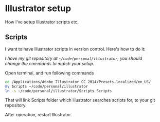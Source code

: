 # Illustrator setup

How I've setup Illustrator scripts etc.


## Scripts

I want to have Illustrator scripts in version control. Here's how to do it:

*I have my git repository at `~/code/personal/illustrator`, you should change
the commands to match your setup.*

Open terminal, and run following commands

```bash
cd /Applications/Adobe Illustrator CC 2014/Presets.localized/en_US/
mv Scripts ~/code/personal/illustrator
ln -s ~/code/personal/illustrator/Scripts Scripts
```

That will link Scripts folder which illustrator searches scripts for, to your
git repository.


After operation, restart Illustrator.
